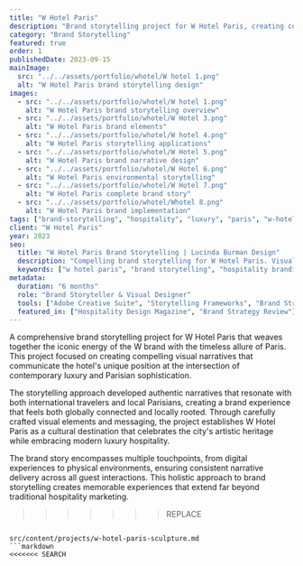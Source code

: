 ```yaml
---
title: "W Hotel Paris"
description: "Brand storytelling project for W Hotel Paris, creating compelling visual narratives that capture the essence of Parisian luxury hospitality"
category: "Brand Storytelling"
featured: true
order: 1
publishedDate: 2023-09-15
mainImage:
  src: "../../assets/portfolio/whotel/W hotel 1.png"
  alt: "W Hotel Paris brand storytelling design"
images:
  - src: "../../assets/portfolio/whotel/W hotel 1.png"
    alt: "W Hotel Paris brand storytelling overview"
  - src: "../../assets/portfolio/whotel/W Hotel 3.png"
    alt: "W Hotel Paris brand elements"
  - src: "../../assets/portfolio/whotel/W hotel 4.png"
    alt: "W Hotel Paris storytelling applications"
  - src: "../../assets/portfolio/whotel/W Hotel 5.png"
    alt: "W Hotel Paris brand narrative design"
  - src: "../../assets/portfolio/whotel/W Hotel 6.png"
    alt: "W Hotel Paris environmental storytelling"
  - src: "../../assets/portfolio/whotel/W Hotel 7.png"
    alt: "W Hotel Paris complete brand story"
  - src: "../../assets/portfolio/whotel/Whotel 8.png"
    alt: "W Hotel Paris brand implementation"
tags: ["brand-storytelling", "hospitality", "luxury", "paris", "w-hotel", "narrative-design"]
client: "W Hotel Paris"
year: 2023
seo:
  title: "W Hotel Paris Brand Storytelling | Lucinda Burman Design"
  description: "Compelling brand storytelling for W Hotel Paris. Visual narratives that capture Parisian luxury hospitality essence."
  keywords: ["w hotel paris", "brand storytelling", "hospitality branding", "luxury hotel design", "paris hotel branding"]
metadata:
  duration: "6 months"
  role: "Brand Storyteller & Visual Designer"
  tools: ["Adobe Creative Suite", "Storytelling Frameworks", "Brand Strategy"]
  featured_in: ["Hospitality Design Magazine", "Brand Strategy Review"]
---
```


A comprehensive brand storytelling project for W Hotel Paris that weaves together the iconic energy of the W brand with the timeless allure of Paris. This project focused on creating compelling visual narratives that communicate the hotel's unique position at the intersection of contemporary luxury and Parisian sophistication.

The storytelling approach developed authentic narratives that resonate with both international travelers and local Parisians, creating a brand experience that feels both globally connected and locally rooted. Through carefully crafted visual elements and messaging, the project establishes W Hotel Paris as a cultural destination that celebrates the city's artistic heritage while embracing modern luxury hospitality.

The brand story encompasses multiple touchpoints, from digital experiences to physical environments, ensuring consistent narrative delivery across all guest interactions. This holistic approach to brand storytelling creates memorable experiences that extend far beyond traditional hospitality marketing.
>>>>>>>REPLACE
```

src/content/projects/w-hotel-paris-sculpture.md
```markdown
<<<<<<< SEARCH
